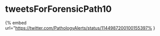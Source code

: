 # tweetsForForensicPath10

{% embed url="https://twitter.com/PathologyAlerts/status/1144987200100155397% }

